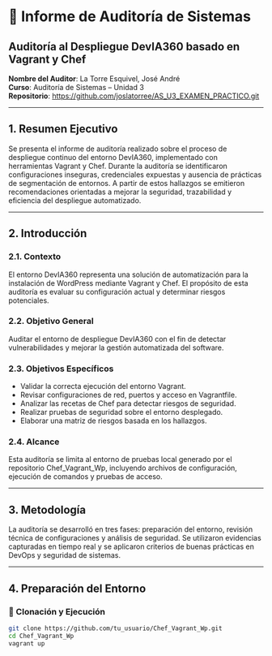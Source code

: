 # 📄 Informe de Auditoría de Sistemas  
## Auditoría al Despliegue DevIA360 basado en Vagrant y Chef  
**Nombre del Auditor**: La Torre Esquivel, José André  
**Curso**: Auditoría de Sistemas – Unidad 3  
**Repositorio**: https://github.com/joslatorree/AS_U3_EXAMEN_PRACTICO.git

---

## 1. Resumen Ejecutivo

Se presenta el informe de auditoría realizado sobre el proceso de despliegue continuo del entorno DevIA360, implementado con herramientas Vagrant y Chef. Durante la auditoría se identificaron configuraciones inseguras, credenciales expuestas y ausencia de prácticas de segmentación de entornos. A partir de estos hallazgos se emitieron recomendaciones orientadas a mejorar la seguridad, trazabilidad y eficiencia del despliegue automatizado.

---

## 2. Introducción

### 2.1. Contexto  
El entorno DevIA360 representa una solución de automatización para la instalación de WordPress mediante Vagrant y Chef. El propósito de esta auditoría es evaluar su configuración actual y determinar riesgos potenciales.

### 2.2. Objetivo General  
Auditar el entorno de despliegue DevIA360 con el fin de detectar vulnerabilidades y mejorar la gestión automatizada del software.

### 2.3. Objetivos Específicos  
- Validar la correcta ejecución del entorno Vagrant.  
- Revisar configuraciones de red, puertos y acceso en Vagrantfile.  
- Analizar las recetas de Chef para detectar riesgos de seguridad.  
- Realizar pruebas de seguridad sobre el entorno desplegado.  
- Elaborar una matriz de riesgos basada en los hallazgos.

### 2.4. Alcance  
Esta auditoría se limita al entorno de pruebas local generado por el repositorio Chef_Vagrant_Wp, incluyendo archivos de configuración, ejecución de comandos y pruebas de acceso.

---

## 3. Metodología

La auditoría se desarrolló en tres fases: preparación del entorno, revisión técnica de configuraciones y análisis de seguridad. Se utilizaron evidencias capturadas en tiempo real y se aplicaron criterios de buenas prácticas en DevOps y seguridad de sistemas.

---

## 4. Preparación del Entorno

### 🔹 Clonación y Ejecución

```bash
git clone https://github.com/tu_usuario/Chef_Vagrant_Wp.git
cd Chef_Vagrant_Wp
vagrant up
